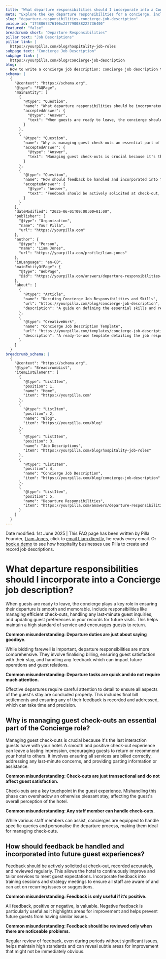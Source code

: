 ```yaml
---
title: "What departure responsibilities should I incorporate into a Concierge job description?"
meta: "Explore the key departure responsibilities for a concierge, including managing check-outs, handling feedback, and ensuring a memorable guest experience."
slug: "departure-responsibilities-concierge-job-description"
unique id: "1748867376106x237790088222736400"
featured: "false"
breadcrumb short: "Departure Responsibilities"
pillar text: "Job Descriptions"
pillar link: |
  https://yourpilla.com/blog/hospitality-job-roles
subpage text: "Concierge Job Description"
subpage link: |
  https://yourpilla.com/blog/concierge-job-description
blog: |
  How to write a concierge job description: concierge job description template included.
schema: |
  {
    "@context": "https://schema.org",
    "@type": "FAQPage",
    "mainEntity": [
      {
        "@type": "Question",
        "name": "What departure responsibilities should be incorporated into a Concierge job description?",
        "acceptedAnswer": {
          "@type": "Answer",
          "text": "When guests are ready to leave, the concierge should manage efficient check-outs, handle last-minute guest inquiries, and update guest preferences in the records for future visits. This ensures a smooth departure, maintains a high standard of service, and encourages guests to return."
        }
      },
      {
        "@type": "Question",
        "name": "Why is managing guest check-outs an essential part of the Concierge role?",
        "acceptedAnswer": {
          "@type": "Answer",
          "text": "Managing guest check-outs is crucial because it's the final interaction guests have with your hotel. Ensuring this process is smooth and positive can leave a lasting impression, encourage guests to return, or recommend your hotel to others. It involves billing accuracy, addressing last-minute concerns, and providing parting information or assistance."
        }
      },
      {
        "@type": "Question",
        "name": "How should feedback be handled and incorporated into future guest experiences?",
        "acceptedAnswer": {
          "@type": "Answer",
          "text": "Feedback should be actively solicited at check-out, recorded accurately, and reviewed regularly. This allows the hotel to continuously improve and tailor services to meet guest expectations. Incorporating feedback into training sessions and strategy meetings ensures all staff are aware of and can act on recurring issues or suggestions."
        }
      }
    ],
    "dateModified": "2025-06-01T09:00:00+01:00",
    "publisher": {
      "@type": "Organization",
      "name": "Your Pilla",
      "url": "https://yourpilla.com"
    },
    "author": {
      "@type": "Person",
      "name": "Liam Jones",
      "url": "https://yourpilla.com/profile/liam-jones"
    },
    "inLanguage": "en-GB",
    "mainEntityOfPage": {
      "@type": "WebPage",
      "@id": "https://yourpilla.com/answers/departure-responsibilities-concierge-job-description"
    },
    "about": [
      {
        "@type": "Article",
        "name": "Deciding Concierge Job Responsibilities and Skills",
        "url": "https://yourpilla.com/blog/concierge-job-description",
        "description": "A guide on defining the essential skills and responsibilities for a Concierge role to ensure effective guest service."
      },
      {
        "@type": "CreativeWork",
        "name": "Concierge Job Description Template",
        "url": "https://yourpilla.com/templates/concierge-job-description",
        "description": "A ready-to-use template detailing the job responsibilities of a Concierge in a hospitality establishment."
      }
    ]
  }
breadcrumb_schema: |
  {
    "@context": "https://schema.org",
    "@type": "BreadcrumbList",
    "itemListElement": [
      {
        "@type": "ListItem",
        "position": 1,
        "name": "Home",
        "item": "https://yourpilla.com"
      },
      {
        "@type": "ListItem",
        "position": 2,
        "name": "Blog",
        "item": "https://yourpilla.com/blog"
      },
      {
        "@type": "ListItem",
        "position": 3,
        "name": "Job Descriptions",
        "item": "https://yourpilla.com/blog/hospitality-job-roles"
      },
      {
        "@type": "ListItem",
        "position": 4,
        "name": "Concierge Job Description",
        "item": "https://yourpilla.com/blog/concierge-job-description"
      },
      {
        "@type": "ListItem",
        "position": 5,
        "name": "Departure Responsibilities",
        "item": "https://yourpilla.com/answers/departure-responsibilities-concierge-job-description"
      }
    ]
  }
---
```


Date modified: 1st June 2025 | This FAQ page has been written by Pilla Founder, [Liam Jones](https://yourpilla.com/profile/liam-jones), click to [email Liam directly](https://mailto:liam@yourpilla.com), he reads every email. Or [book a demo](https://calendly.com/pilla/demo) to see how hospitality businesses use Pilla to create and record job descriptions.

# What departure responsibilities should I incorporate into a Concierge job description?

When guests are ready to leave, the concierge plays a key role in ensuring their departure is smooth and memorable. Include responsibilities like managing efficient check-outs, handling any last-minute guest inquiries, and updating guest preferences in your records for future visits. This helps maintain a high standard of service and encourages guests to return.

**Common misunderstanding: Departure duties are just about saying goodbye.**

While bidding farewell is important, departure responsibilities are more comprehensive. They involve finalising billing, ensuring guest satisfaction with their stay, and handling any feedback which can impact future operations and guest relations.

**Common misunderstanding: Departure tasks are quick and do not require much attention.**

Effective departures require careful attention to detail to ensure all aspects of the guest's stay are concluded properly. This includes final bill settlements and ensuring any of their feedback is recorded and addressed, which can take time and precision.

## Why is managing guest check-outs an essential part of the Concierge role?

Managing guest check-outs is crucial because it's the last interaction guests have with your hotel. A smooth and positive check-out experience can leave a lasting impression, encouraging guests to return or recommend your hotel to others. It involves ensuring all services are billed correctly, addressing any last-minute concerns, and providing parting information or assistance.

**Common misunderstanding: Check-outs are just transactional and do not affect guest satisfaction.**

Check-outs are a key touchpoint in the guest experience. Mishandling this phase can overshadow an otherwise pleasant stay, affecting the guest's overall perception of the hotel.

**Common misunderstanding: Any staff member can handle check-outs.**

While various staff members can assist, concierges are equipped to handle specific queries and personalise the departure process, making them ideal for managing check-outs.

## How should feedback be handled and incorporated into future guest experiences?

Feedback should be actively solicited at check-out, recorded accurately, and reviewed regularly. This allows the hotel to continuously improve and tailor services to meet guest expectations. Incorporate feedback into training sessions and strategy meetings to ensure all staff are aware of and can act on recurring issues or suggestions.

**Common misunderstanding: Feedback is only useful if it’s positive.**

All feedback, positive or negative, is valuable. Negative feedback is particularly useful as it highlights areas for improvement and helps prevent future guests from having similar issues.

**Common misunderstanding: Feedback should be reviewed only when there are noticeable problems.**

Regular review of feedback, even during periods without significant issues, helps maintain high standards and can reveal subtle areas for improvement that might not be immediately obvious.